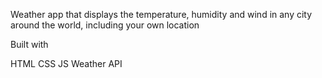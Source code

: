 Weather app that displays the temperature, humidity and wind in any city around the world, including your own location

Built with

HTML
CSS
JS
Weather API
